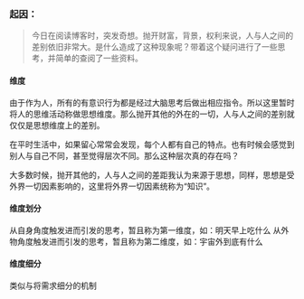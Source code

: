 ### 起因：
>今日在阅读博客时，突发奇想。抛开财富，背景，权利来说，人与人之间的差别依旧非常大。是什么造成了这种现象呢？带着这个疑问进行了一些思考，并简单的查阅了一些资料。

#### 维度

由于作为人，所有的有意识行为都是经过大脑思考后做出相应指令。所以这里暂时将人的思维活动称做思想维度。那么抛开其他的外在的一切，人与人之间的差别就仅仅是思想维度上的差别。

在平时生活中，如果留心常常会发现，每个人都有自己的特点。也有时候会感觉到别人与自己不同，甚至觉得层次不同。那么这种层次真的存在吗？

大多数时候，抛开其他的，人与人之间的差距我认为来源于思想，同样，思想是受外界一切因素影响的，这里将外界一切因素统称为“知识”。

#### 维度划分

从自身角度触发进而引发的思考，暂且称为第一维度，如：明天早上吃什么
从外物角度触发进而引发的思考，暂且称为第二维度，如：宇宙外到底有什么

#### 维度细分

类似与将需求细分的机制

